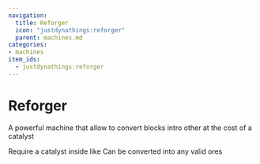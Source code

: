 ```yaml
---
navigation:
  title: Reforger
  icon: "justdynathings:reforger"
  parent: machines.md
categories:
- machines
item_ids:
  - justdynathings:reforger
---
```


# Reforger

A powerful machine that allow to convert blocks intro other at the cost of a catalyst

<GameScene zoom="8">
  <ImportStructure src="../nbt/reforger_stone.nbt" />
  <BoxAnnotation color="#000000" min="0.25 0.25 0.25" max="0.75 0.75 0.75">
        Require a catalyst inside like <ItemImage id="justdynathings:chaotic_gem" scale="0.75" />
  </BoxAnnotation>

  <BoxAnnotation color="#000000" min="0.25 1.25 0.25" max="0.75 1.75 0.75">
        Can be converted into any valid ores
  </BoxAnnotation>
</GameScene>

<RecipeFor id="justdynathings:reforger" />